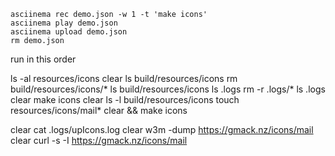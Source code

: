 <!--

-->

<!-- -c 'make --silent icons' -->

```
asciinema rec demo.json -w 1 -t 'make icons'
asciinema play demo.json
asciinema upload demo.json
rm demo.json
```

run in this order

ls -al resources/icons 
clear
ls build/resources/icons
rm build/resources/icons/*
ls build/resources/icons
ls .logs
rm -r .logs/*
ls .logs
clear
make icons
clear
ls -l build/resources/icons
touch resources/icons/mail*
clear && make icons



clear
cat .logs/upIcons.log
clear
w3m -dump https://gmack.nz/icons/mail
clear
curl -s -I  https://gmack.nz/icons/mail



